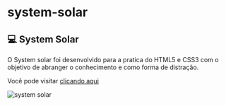 # system-solar

## 💻 System Solar

O System solar foi desenvolvido para a pratica do HTML5 e CSS3 com o objetivo de abranger o conhecimento e como forma de distração.

Você pode visitar [clicando aqui]([https://marveldex.netlify.app/#!/home](https://gaabrielvictor.github.io/system-solar/))

![system solar](https://github.com/gaabrielvictor/system-solar/assets/116320384/4e029706-af81-4fc9-989a-a129ebc0b0ee)
